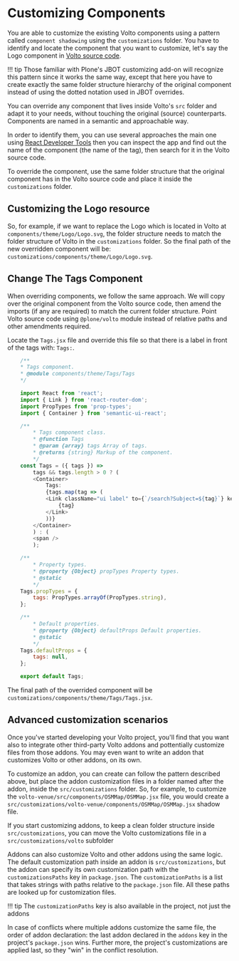 # Customizing Components

You are able to customize the existing Volto components using a pattern called
`component shadowing` using the `customizations` folder. You have to identify and locate
the component that you want to customize, let's say the Logo component in [Volto source
code](https://github.com/plone/volto/tree/master/src).

!!! tip
    Those familiar with Plone's JBOT customizing add-on will recognize this pattern
    since it works the same way, except that here you have to create exactly the same
    folder structure hierarchy of the original component instead of using the dotted
    notation used in JBOT overrides.

You can override any component that lives inside Volto's `src` folder and
adapt it to your needs, without touching the original (source) counterparts.
Components are named in a semantic and approachable way.

In order to identify them, you can use several approaches the main one using
[React Developer
Tools](https://chrome.google.com/webstore/detail/react-developer-tools/fmkadmapgofadopljbjfkapdkoienihi?hl=en)
then you can inspect the app and find out the name of the component (the name
of the tag), then search for it in the Volto source code.

To override the component, use the same folder structure that
the original component has in the Volto source code and place it inside the
`customizations` folder.

## Customizing the Logo resource

So, for example, if we want to replace the Logo which is located in
Volto at `components/theme/Logo/Logo.svg`, the folder structure needs
to match the folder structure of Volto in the `customizations` folder.
So the final path of the new overridden component will
be: `customizations/components/theme/Logo/Logo.svg`.

## Change The Tags Component

When overriding components, we follow the same approach. We will
copy over the original component from the Volto source code, then amend the
imports (if any are required) to match the current folder structure. Point Volto
source code using `@plone/volto` module instead of relative paths and other
amendments required.

Locate the `Tags.jsx` file and override this file so that there is a label in front of the tags with: `Tags:`.

```js hl_lines="20"
    /**
    * Tags component.
    * @module components/theme/Tags/Tags
    */

    import React from 'react';
    import { Link } from 'react-router-dom';
    import PropTypes from 'prop-types';
    import { Container } from 'semantic-ui-react';

    /**
        * Tags component class.
        * @function Tags
        * @param {array} tags Array of tags.
        * @returns {string} Markup of the component.
        */
    const Tags = ({ tags }) =>
        tags && tags.length > 0 ? (
        <Container>
            Tags:
            {tags.map(tag => (
            <Link className="ui label" to={`/search?Subject=${tag}`} key={tag}>
                {tag}
            </Link>
            ))}
        </Container>
        ) : (
        <span />
        );

    /**
        * Property types.
        * @property {Object} propTypes Property types.
        * @static
        */
    Tags.propTypes = {
        tags: PropTypes.arrayOf(PropTypes.string),
    };

    /**
        * Default properties.
        * @property {Object} defaultProps Default properties.
        * @static
        */
    Tags.defaultProps = {
        tags: null,
    };

    export default Tags;
```

The final path of the overrided component will be
`customizations/components/theme/Tags/Tags.jsx`.

## Advanced customization scenarios

Once you've started developing your Volto project, you'll find that you want
also to integrate other third-party Volto addons and pottentially customize
files from those addons. You may even want to write an addon that customizes
Volto or other addons, on its own.

To customize an addon, you can create can follow the pattern described above,
but place the addon customization files in a folder named after the addon,
inside the `src/customizations` folder. So, for example, to customize the
`volto-venue/src/components/OSMMap/OSMMap.jsx` file, you would create
a `src/customizations/volto-venue/components/OSMMap/OSMMap.jsx` shadow file.

If you start customizing addons, to keep a clean folder structure inside
`src/customizations`, you can move the Volto customizations file in
a `src/customizations/volto` subfolder

Addons can also customize Volto and other addons using the same logic. The
default customization path inside an addon is `src/customizations`, but the
addon can specify its own customization path with the `customizationsPaths` key
in `package.json`. The `customizationPaths` is a list that takes strings with
paths relative to the `package.json` file. All these paths are looked up for
customization files.

!!! tip
  The `customizationPaths` key is also available in the project, not just the
  addons

In case of conflicts where multiple addons customize the same file, the order
of addon declaration: the last addon declared in the `addons` key in the
project's `package.json` wins. Further more, the project's customizations are
applied last, so they "win" in the conflict resolution.
